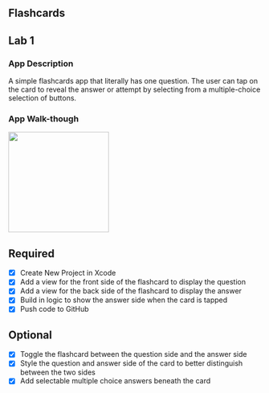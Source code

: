 ## Flashcards

## Lab 1

### App Description
A simple flashcards app that literally has one question. The user can tap on the card to reveal the answer or attempt by selecting from a multiple-choice selection of buttons.

### App Walk-though

<img src="https://i.imgur.com/LjXZRwX.gif" width=200><br>

## Required
- [x] Create New Project in Xcode
- [x] Add a view for the front side of the flashcard to display the question
- [x] Add a view for the back side of the flashcard to display the answer
- [x] Build in logic to show the answer side when the card is tapped
- [x] Push code to GitHub
## Optional
- [x] Toggle the flashcard between the question side and the answer side
- [x] Style the question and answer side of the card to better distinguish between the two sides
- [x] Add selectable multiple choice answers beneath the card
